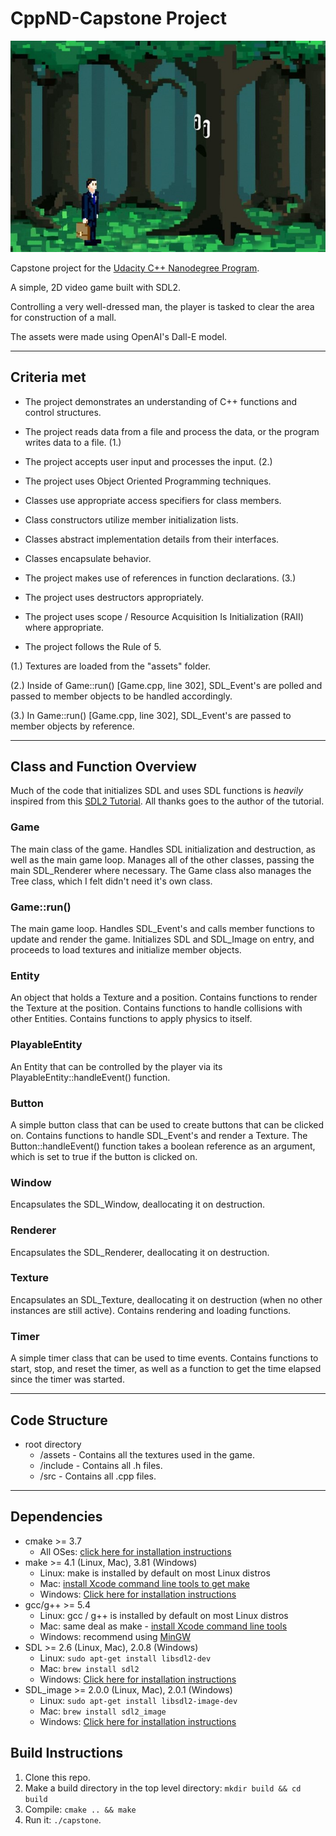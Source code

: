 # CppND-Capstone Project

![Screenshot of the game](./assets/screenshot.jpg)

Capstone project for the [Udacity C++ Nanodegree Program](https://www.udacity.com/course/c-plus-plus-nanodegree--nd213).

A simple, 2D video game built with SDL2. 

Controlling a very well-dressed man, the player is tasked to clear the area for construction of a mall.

The assets were made using OpenAI's Dall-E model.

---

## Criteria met

* The project demonstrates an understanding of C++ functions and control structures.
* The project reads data from a file and process the data, or the program writes data to a file. (1.)
* The project accepts user input and processes the input. (2.)

* The project uses Object Oriented Programming techniques.
* Classes use appropriate access specifiers for class members.
* Class constructors utilize member initialization lists.
* Classes abstract implementation details from their interfaces.
* Classes encapsulate behavior.

* The project makes use of references in function declarations. (3.)
* The project uses destructors appropriately.
* The project uses scope / Resource Acquisition Is Initialization (RAII) where appropriate.
* The project follows the Rule of 5.

(1.) Textures are loaded from the "assets" folder.

(2.) Inside of Game::run() \[Game.cpp, line 302], SDL_Event's are polled and passed to member objects to be handled accordingly.

(3.) In Game::run() \[Game.cpp, line 302], SDL_Event's are passed to member objects by reference.

---

## Class and Function Overview

Much of the code that initializes SDL and uses SDL functions is *heavily* inspired from this [SDL2 Tutorial](https://lazyfoo.net/tutorials/SDL/index.php). All thanks goes to the author of the tutorial.

### **Game**

The main class of the game. Handles SDL initialization and destruction, as well as the main game loop. 
Manages all of the other classes, passing the main SDL_Renderer where necessary. 
The Game class also manages the Tree class, which I felt didn't need it's own class. 

### **Game::run()**

The main game loop. 
Handles SDL_Event's and calls member functions to update and render the game. 
Initializes SDL and SDL_Image on entry, and proceeds to load textures and initialize member objects.

### **Entity**

An object that holds a Texture and a position.
Contains functions to render the Texture at the position.
Contains functions to handle collisions with other Entities.
Contains functions to apply physics to itself.

### **PlayableEntity**

An Entity that can be controlled by the player via its PlayableEntity::handleEvent() function.

### **Button**

A simple button class that can be used to create buttons that can be clicked on.
Contains functions to handle SDL_Event's and render a Texture.
The Button::handleEvent() function takes a boolean reference as an argument, which is set to true if the button is clicked on.

### **Window**

Encapsulates the SDL_Window, deallocating it on destruction.

### **Renderer**

Encapsulates the SDL_Renderer, deallocating it on destruction.

### **Texture**

Encapsulates an SDL_Texture, deallocating it on destruction (when no other instances are still active).
Contains rendering and loading functions.

### **Timer**

A simple timer class that can be used to time events. 
Contains functions to start, stop, and reset the timer, as well as a function to get the time elapsed since the timer was started.

---

## Code Structure

* root directory
  * /assets - Contains all the textures used in the game.
  * /include - Contains all .h files.
  * /src - Contains all .cpp files.

---

## Dependencies
* cmake >= 3.7
  * All OSes: [click here for installation instructions](https://cmake.org/install/)
* make >= 4.1 (Linux, Mac), 3.81 (Windows)
  * Linux: make is installed by default on most Linux distros
  * Mac: [install Xcode command line tools to get make](https://developer.apple.com/xcode/features/)
  * Windows: [Click here for installation instructions](http://gnuwin32.sourceforge.net/packages/make.htm)
* gcc/g++ >= 5.4
  * Linux: gcc / g++ is installed by default on most Linux distros
  * Mac: same deal as make - [install Xcode command line tools](https://developer.apple.com/xcode/features/)
  * Windows: recommend using [MinGW](http://www.mingw.org/)
* SDL >= 2.6 (Linux, Mac), 2.0.8 (Windows)
  * Linux: `sudo apt-get install libsdl2-dev`
  * Mac: `brew install sdl2`
  * Windows: [Click here for installation instructions](https://wiki.libsdl.org/Installation)
* SDL_image >= 2.0.0 (Linux, Mac), 2.0.1 (Windows)
  * Linux: `sudo apt-get install libsdl2-image-dev`
  * Mac: `brew install sdl2_image`
  * Windows: [Click here for installation instructions](https://www.libsdl.org/projects/SDL_image/)

## Build Instructions

1. Clone this repo.
2. Make a build directory in the top level directory: `mkdir build && cd build`
3. Compile: `cmake .. && make`
4. Run it: `./capstone`.